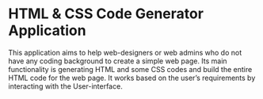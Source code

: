 # HTML & CSS Code Generator Application

This application aims to help web-designers or web admins who do not have any coding background to create a simple web page. Its main functionality is generating HTML and some CSS codes and build the entire HTML code for the web page. It works based on the user’s requirements by interacting with the User-interface.
